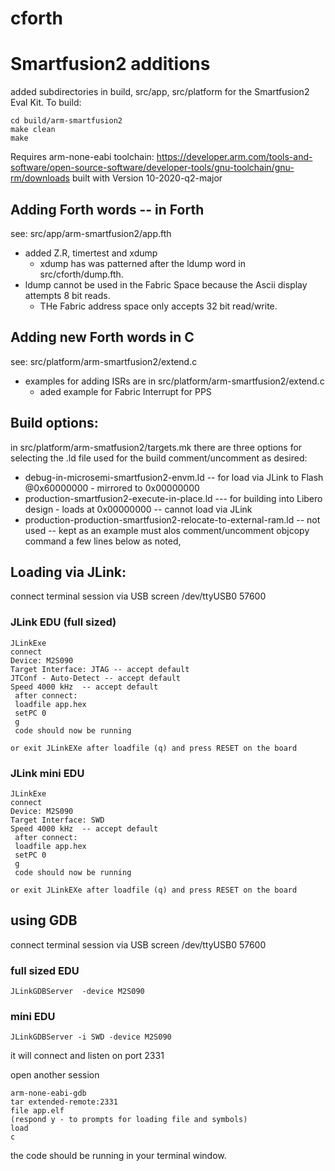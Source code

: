 cforth
======

# Smartfusion2 additions

added subdirectories in build, src/app, src/platform for the Smartfusion2  Eval Kit.
To build:
```
cd build/arm-smartfusion2
make clean
make
```


Requires arm-none-eabi toolchain:
https://developer.arm.com/tools-and-software/open-source-software/developer-tools/gnu-toolchain/gnu-rm/downloads
built with Version 10-2020-q2-major

## Adding Forth words -- in Forth 
see: src/app/arm-smartfusion2/app.fth
* added Z.R, timertest and xdump
  * xdump has was patterned after the ldump word in  src/cforth/dump.fth.
* ldump cannot be used in the Fabric Space because the Ascii display attempts 8 bit reads.
  * THe Fabric address space only accepts 32 bit read/write.

## Adding new Forth words in C 
see: src/platform/arm-smartfusion2/extend.c

* examples for adding ISRs are in src/platform/arm-smartfusion2/extend.c
  * aded example for Fabric Interrupt for PPS

## Build options:
in src/platform/arm-smatfusion2/targets.mk there are three options for selecting the .ld file used for the build
comment/uncomment as desired:
* debug-in-microsemi-smartfusion2-envm.ld -- for load via JLink to Flash @0x60000000 - mirrored to 0x00000000
* production-smartfusion2-execute-in-place.ld  --- for building into Libero design - loads at 0x00000000  -- cannot load via JLink
* production-production-smartfusion2-relocate-to-external-ram.ld --  not used -- kept as an example must alos comment/uncomment objcopy command a few lines below as noted,

## Loading via JLink:
connect terminal session via USB
screen /dev/ttyUSB0 57600

### JLink EDU (full sized)
```
JLinkExe
connect
Device: M2S090
Target Interface: JTAG -- accept default
JTConf - Auto-Detect -- accept default
Speed 4000 kHz  -- accept default
 after connect:
 loadfile app.hex
 setPC 0
 g
 code should now be running

or exit JLinkEXe after loadfile (q) and press RESET on the board
```

### JLink mini EDU
```
JLinkExe
connect
Device: M2S090
Target Interface: SWD 
Speed 4000 kHz  -- accept default
 after connect:
 loadfile app.hex
 setPC 0
 g
 code should now be running

or exit JLinkEXe after loadfile (q) and press RESET on the board
``` 

## using GDB

connect terminal session via USB
screen /dev/ttyUSB0 57600

### full sized EDU
```
JLinkGDBServer  -device M2S090
```
### mini EDU
```
JLinkGDBServer -i SWD -device M2S090
```
it will connect and listen on port 2331

open another session
```
arm-none-eabi-gdb
tar extended-remote:2331
file app.elf
(respond y - to prompts for loading file and symbols)
load
c
```

the code should be running in your terminal window.
